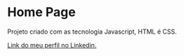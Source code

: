 # Home Page

Projeto criado com as tecnologia Javascript, HTML é CSS.

[Link do meu perfil no Linkedin.](https://www.linkedin.com/in/felipe-moises-4a1b58248/) 